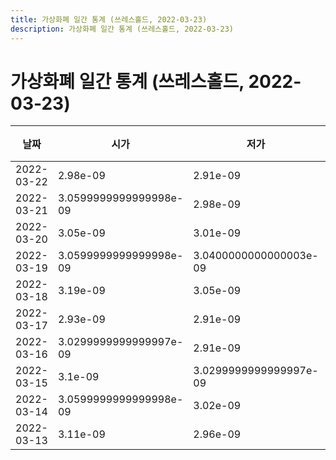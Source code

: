 ```yaml
---
title: 가상화폐 일간 통계 (쓰레스홀드, 2022-03-23)
description: 가상화폐 일간 통계 (쓰레스홀드, 2022-03-23)
---
```



가상화폐 일간 통계 (쓰레스홀드, 2022-03-23)
===

|날짜|시가|저가|고가|종가|비고|
|--|--|--|--|--|--|
|2022-03-22|2.98e-09|2.91e-09|2.9900000000000002e-09|2.92e-09|    |
|2022-03-21|3.0599999999999998e-09|2.98e-09|3.1e-09|3.0599999999999998e-09|    |
|2022-03-20|3.05e-09|3.01e-09|3.1200000000000004e-09|3.01e-09|    |
|2022-03-19|3.0599999999999998e-09|3.0400000000000003e-09|3.1e-09|3.1e-09|    |
|2022-03-18|3.19e-09|3.05e-09|3.19e-09|3.13e-09|    |
|2022-03-17|2.93e-09|2.91e-09|3.38e-09|3.0599999999999998e-09|    |
|2022-03-16|3.0299999999999997e-09|2.91e-09|3.0299999999999997e-09|2.93e-09|    |
|2022-03-15|3.1e-09|3.0299999999999997e-09|3.15e-09|3.0299999999999997e-09|    |
|2022-03-14|3.0599999999999998e-09|3.02e-09|3.53e-09|3.11e-09|    |
|2022-03-13|3.11e-09|2.96e-09|3.15e-09|3.0599999999999998e-09|    |
